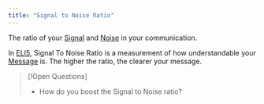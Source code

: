 ```yaml
---
title: "Signal to Noise Ratio"
---
```

The ratio of your [Signal](Signal.md) and [Noise](Noise.md) in your communication.

In [ELI5](ELI5.md), Signal To Noise Ratio is a measurement of how understandable your [Message](Message.md) is. The higher the ratio, the clearer your message.



>[!Open Questions]
> - How do you boost the Signal to Noise ratio?